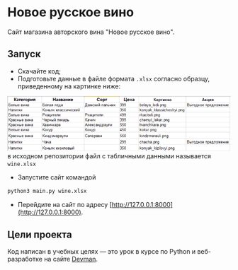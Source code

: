 # Новое русское вино

Сайт магазина авторского вина "Новое русское вино".

## Запуск

- Скачайте код;
- Подготовьте данные в файле формата ```.xlsx``` согласно образцу, приведенному на картинке ниже:

![](https://github.com/AlBan52/Elite_wines/blob/main/screenshot/wines_data.png)
в исходном репозитории файл с табличными данными называется ```wine.xlsx```
- Запустите сайт командой 
```bash
python3 main.py wine.xlsx
```
- Перейдите на сайт по адресу [http://127.0.0.1:8000](http://127.0.0.1:8000).

## Цели проекта

Код написан в учебных целях — это урок в курсе по Python и веб-разработке на сайте [Devman](https://dvmn.org).
